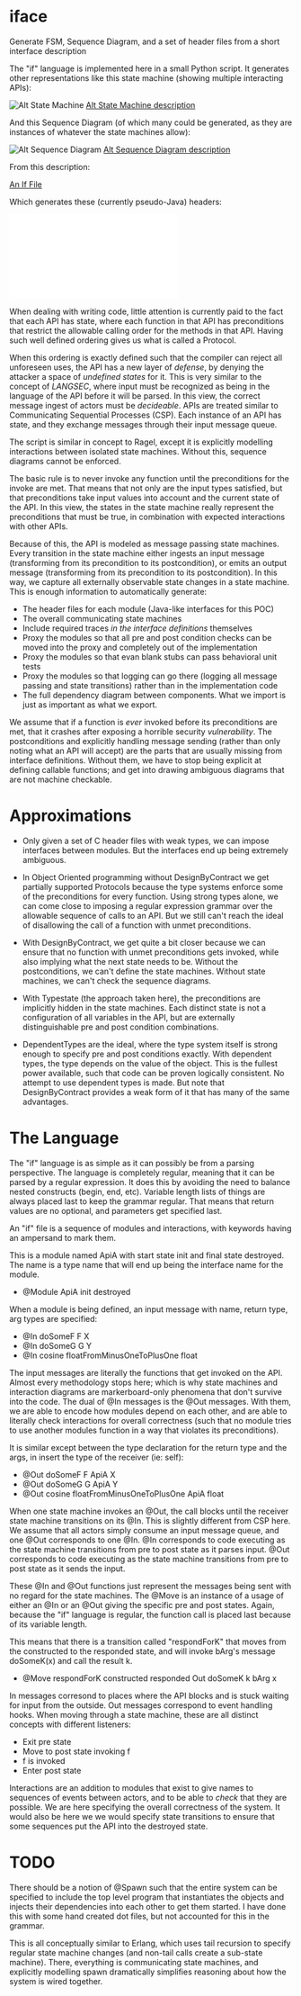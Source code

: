 iface
=====

Generate FSM, Sequence Diagram, and a set of header files from a short interface description

The "if" language is implemented here in a small Python script.  It generates
other representations like this state machine (showing multiple interacting APIs):

![Alt State Machine](example.if.dot.png)
[Alt State Machine description](example.if.dot)

And this Sequence Diagram (of which many could be generated, as they are instances
of whatever the state machines allow):

![Alt Sequence Diagram](example.if.Case1.msc.png)
[Alt Sequence Diagram description](example.if.Case1.msc)

From this description:

[An If File](example.if)

Which generates these (currently pseudo-Java) headers:

![An Interface Definition](example.if.java)

When dealing with writing code, little attention is currently paid to the fact that each
API has state, where each function in that API has preconditions that restrict the allowable
calling order for the methods in that API.  Having such well defined ordering gives us
what is called a Protocol.  

When this ordering is exactly defined such that the compiler
can reject all unforeseen uses, the API has a new layer of _defense_, by denying the attacker
a space of _undefined states_ for it.  This is very similar to the concept of _LANGSEC_,
where input must be recognized as being in the language of the API before it will be parsed.
In this view, the correct message ingest of actors must be _decideable_.  APIs are treated
similar to Communicating Sequential Processes (CSP).  Each instance of an API has state,
and they exchange messages through their input message queue. 

The script is similar in concept to Ragel, except it is explicitly modelling interactions
between isolated state machines.  Without this, sequence diagrams cannot be enforced.

The basic rule is to never invoke any function until the preconditions for the invoke are met.
That means that not only are the input types satisfied, but that preconditions take
input values into account and the current state of the API.  In this view, the states in
the state machine really represent the preconditions that must be true, in combination
with expected interactions with other APIs.

Because of this, the API is modeled as message passing state machines.  Every transition
in the state machine either ingests an input message (transforming from its precondition
to its postcondition), or emits an output message (transforming from its precondition
to its postcondition).  In this way, we capture all externally observable state changes
in a state machine.  This is enough information to automatically generate:

* The header files for each module (Java-like interfaces for this POC)
* The overall communicating state machines
* Include required traces _in the interface definitions_ themselves
* Proxy the modules so that all pre and post condition checks can be moved into
  the proxy and completely out of the implementation
* Proxy the modules so that evan blank stubs can pass behavioral unit tests
* Proxy the modules so that logging can go there (logging all message passing and state
  transitions) rather than in the implementation code
* The full dependency diagram between components.  What we import is just as
  important as what we export.

We assume that if a function is _ever_ invoked before its preconditions are met, 
that it crashes after exposing a horrible security _vulnerability_.
The postconditions and explicitly handling message sending (rather than only noting
what an API will accept) are the parts that are usually missing from interface definitions.
Without them, we have to stop being explicit at defining callable functions; and
get into drawing ambiguous diagrams that are not machine checkable.


Approximations
==============

* Only given a set of C header files with weak types, we can impose interfaces between modules.
But the interfaces end up being extremely ambiguous.  

* In Object Oriented programming without DesignByContract we get partially supported Protocols
because the type systems enforce some of the preconditions for every function.  Using strong
types alone, we can come close to imposing a regular expression grammar over the allowable
sequence of calls to an API.  But we still can't reach the ideal of disallowing the call
of a function with unmet preconditions.

* With DesignByContract, we get quite a bit closer because we can ensure that no function
with unmet preconditions gets invoked, while also implying what the next state needs to be.
Without the postconditions, we can't define the state machines.  Without state machines,
we can't check the sequence diagrams.

* With Typestate (the approach taken here), the preconditions are implicitly hidden in the
state machines.  Each distinct state is not a configuration of all variables in the API,
but are externally distinguishable pre and post condition combinations. 

* DependentTypes are the ideal, where the type system itself is strong enough to specify
pre and post conditions exactly.  With dependent types, the type depends on the value of
the object.  This is the fullest power available, such that code can be proven logically
consistent.  No attempt to use dependent types is made.  But note that DesignByContract
provides a weak form of it that has many of the same advantages.

The Language
============

The "if" language is as simple as it can possibly be from a parsing perspective.
The language is completely regular, meaning that it can be parsed by a regular expression.
It does this by avoiding the need to balance nested constructs (begin, end, etc).
Variable length lists of things are always placed last to keep the grammar regular.
That means that return values are no optional, and parameters get specified last.

An "if" file is a sequence of modules and interactions, with keywords having an ampersand
to mark them.

This is a module named ApiA with start state init and final state destroyed.  The
name is a type name that will end up being the interface name for the module.

* @Module ApiA init destroyed

When a module is being defined, an input message with name, return type, arg types are specified:

* @In doSomeF F X
* @In doSomeG G Y
* @In cosine floatFromMinusOneToPlusOne float

The input messages are literally the functions that get invoked on the API.  Almost
every methodology stops here; which is why state machines and interaction diagrams
are markerboard-only phenomena that don't survive into the code.  The dual 
of @In messages is the @Out messages.  With them, we are able to encode how
modules depend on each other, and are able to literally check interactions for
overall correctness (such that no module tries to use another modules function
in a way that violates its preconditions).

It is similar except between the type declaration for the return type and the args,
in insert the type of the receiver (ie: self):

* @Out doSomeF F ApiA X
* @Out doSomeG G ApiA Y
* @Out cosine floatFromMinusOneToPlusOne ApiA float

When one state machine invokes an @Out, the call blocks until the receiver state machine
transitions on its @In.  This is slightly different from CSP here.  We assume that
all actors simply consume an input message queue, and one @Out corresponds to one @In.
@In corresponds to code executing as the state machine transitions from pre to post
state as it parses input.  @Out corresponds to code executing as the state machine transitions
from pre to post state as it sends the input.

These @In and @Out functions just represent the messages being sent with no regard for the
state machines.  The @Move is an instance of a usage of either an @In or an @Out giving
the specific pre and post states.  Again, because the "if" language is regular, the
function call is placed last because of its variable length.

This means that there is a transition called "respondForK" that moves from the constructed
to the responded state, and will invoke bArg's message doSomeK(x) and call the result k.

* @Move respondForK constructed responded Out doSomeK k bArg x

In messages corresond to places where the API blocks and is stuck waiting for input
from the outside.  Out messages correspond to event handling hooks.  When moving through
a state machine, these are all distinct concepts with different listeners:

* Exit pre state
* Move to post state invoking f
* f is invoked
* Enter post state

Interactions are an addition to modules that exist to give names to sequences of events
between actors, and to be able to _check_ that they are possible.  We are here specifying
the overall correctness of the system.  It would also be here we we would specify state
transitions to ensure that some sequences put the API into the destroyed state.

TODO
====

There should be a notion of @Spawn such that the entire system can be specified to
include the top level program that instantiates the objects and injects their dependencies
into each other to get them started.  I have done this with some hand created dot files,
but not accounted for this in the grammar.

This is all conceptually similar to Erlang, which uses tail recursion to specify regular
state machine changes (and non-tail calls create a sub-state machine).  There, everything
is communicating state machines, and explicitly modelling spawn dramatically simplifies
reasoning about how the system is wired together. 
